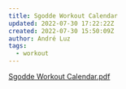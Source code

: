 ```yaml
---
title: Sgodde Workout Calendar
updated: 2022-07-30 17:22:22Z
created: 2022-07-30 15:50:09Z
author: André Luz
tags:
  - workout
---
```


[Sgodde Workout Calendar.pdf](../../_resources/Sgodde_Workout_Calendar.pdf)